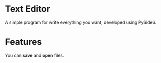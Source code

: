 # Text Editor

A simple program for write everything you want, developed using PySide6.

# Features

You can **save** and **open** files.
